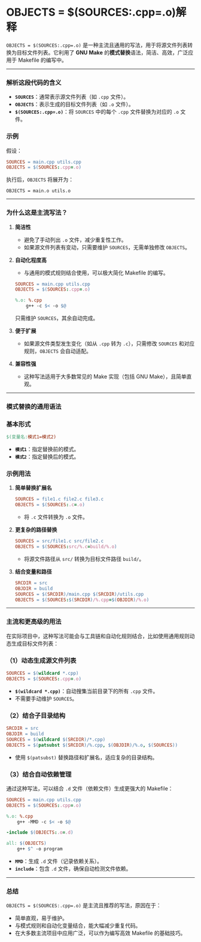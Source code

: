 # OBJECTS = $(SOURCES:.cpp=.o)解释

`OBJECTS = $(SOURCES:.cpp=.o)` 是一种主流且通用的写法，用于将源文件列表转换为目标文件列表。它利用了 **GNU Make** 的**模式替换**语法，简洁、高效，广泛应用于 Makefile 的编写中。

---

### **解析这段代码的含义**

- **`SOURCES`**：通常表示源文件列表（如 `.cpp` 文件）。
- **`OBJECTS`**：表示生成的目标文件列表（如 `.o` 文件）。
- **`$(SOURCES:.cpp=.o)`**：将 `SOURCES` 中的每个 `.cpp` 文件替换为对应的 `.o` 文件。

### **示例**

假设：

```makefile
SOURCES = main.cpp utils.cpp
OBJECTS = $(SOURCES:.cpp=.o)

```

执行后，`OBJECTS` 将展开为：

```
OBJECTS = main.o utils.o

```

---

### **为什么这是主流写法？**

1. **简洁性**
    - 避免了手动列出 `.o` 文件，减少重复性工作。
    - 如果源文件列表有变动，只需要维护 `SOURCES`，无需单独修改 `OBJECTS`。
2. **自动化程度高**
    - 与通用的模式规则结合使用，可以极大简化 Makefile 的编写。
    
    ```makefile
    SOURCES = main.cpp utils.cpp
    OBJECTS = $(SOURCES:.cpp=.o)
    
    %.o: %.cpp
        g++ -c $< -o $@
    
    ```
    
    只需维护 `SOURCES`，其余自动完成。
    
3. **便于扩展**
    - 如果源文件类型发生变化（如从 `.cpp` 转为 `.c`），只需修改 `SOURCES` 和对应规则，`OBJECTS` 会自动适配。
4. **兼容性强**
    - 这种写法适用于大多数常见的 Make 实现（包括 GNU Make），且简单直观。

---

### **模式替换的通用语法**

### 基本形式

```makefile
$(变量名:模式1=模式2)

```

- **`模式1`**：指定替换前的模式。
- **`模式2`**：指定替换后的模式。

### 示例用法

1. **简单替换扩展名**
    
    ```makefile
    SOURCES = file1.c file2.c file3.c
    OBJECTS = $(SOURCES:.c=.o)
    
    ```
    
    - 将 `.c` 文件转换为 `.o` 文件。
2. **更复杂的路径替换**
    
    ```makefile
    SOURCES = src/file1.c src/file2.c
    OBJECTS = $(SOURCES:src/%.c=build/%.o)
    
    ```
    
    - 将源文件路径从 `src/` 转换为目标文件路径 `build/`。
3. **结合变量和路径**
    
    ```makefile
    SRCDIR = src
    OBJDIR = build
    SOURCES = $(SRCDIR)/main.cpp $(SRCDIR)/utils.cpp
    OBJECTS = $(SOURCES:$(SRCDIR)/%.cpp=$(OBJDIR)/%.o)
    
    ```
    

---

### **主流和更高级的用法**

在实际项目中，这种写法可能会与工具链和自动化规则结合，比如使用通用规则动态生成目标文件列表：

### **（1）动态生成源文件列表**

```makefile
SOURCES = $(wildcard *.cpp)
OBJECTS = $(SOURCES:.cpp=.o)

```

- **`$(wildcard *.cpp)`**：自动搜集当前目录下的所有 `.cpp` 文件。
- 不需要手动维护 `SOURCES`。

### **（2）结合子目录结构**

```makefile
SRCDIR = src
OBJDIR = build
SOURCES = $(wildcard $(SRCDIR)/*.cpp)
OBJECTS = $(patsubst $(SRCDIR)/%.cpp, $(OBJDIR)/%.o, $(SOURCES))

```

- 使用 `$(patsubst)` 替换路径和扩展名，适应复杂的目录结构。

### **（3）结合自动依赖管理**

通过这种写法，可以结合 `.d` 文件（依赖文件）生成更强大的 Makefile：

```makefile
SOURCES = main.cpp utils.cpp
OBJECTS = $(SOURCES:.cpp=.o)

%.o: %.cpp
    g++ -MMD -c $< -o $@

-include $(OBJECTS:.o=.d)

all: $(OBJECTS)
    g++ $^ -o program

```

- **`MMD`**：生成 `.d` 文件（记录依赖关系）。
- **`include`**：包含 `.d` 文件，确保自动检测文件依赖。

---

### **总结**

`OBJECTS = $(SOURCES:.cpp=.o)` 是主流且推荐的写法，原因在于：

- 简单直观，易于维护。
- 与模式规则和自动化变量结合，能大幅减少重复代码。
- 在大多数主流项目中应用广泛，可以作为编写高效 Makefile 的基础技巧。